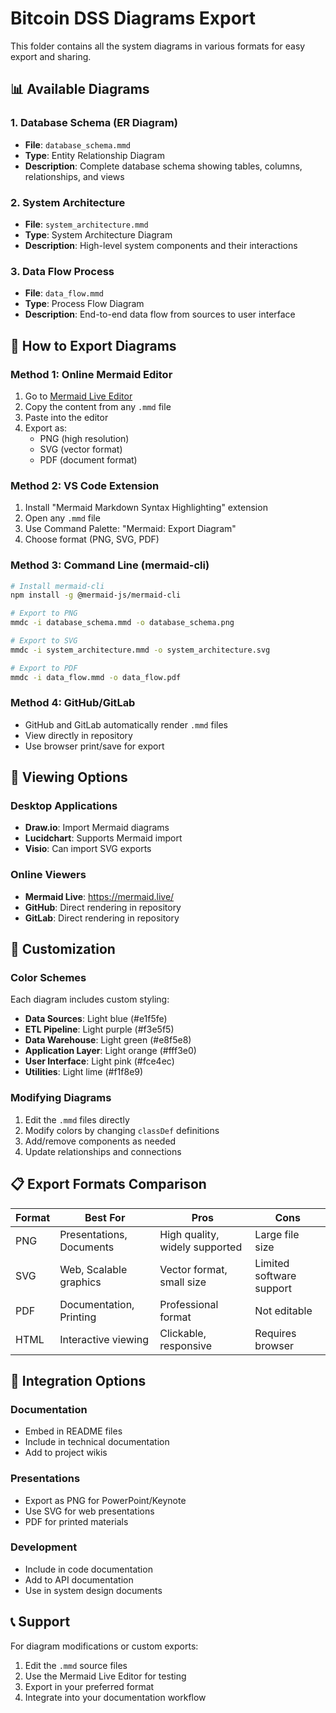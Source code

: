 # Bitcoin DSS Diagrams Export

This folder contains all the system diagrams in various formats for easy export and sharing.

## 📊 Available Diagrams

### 1. Database Schema (ER Diagram)
- **File**: `database_schema.mmd`
- **Type**: Entity Relationship Diagram
- **Description**: Complete database schema showing tables, columns, relationships, and views

### 2. System Architecture
- **File**: `system_architecture.mmd`
- **Type**: System Architecture Diagram
- **Description**: High-level system components and their interactions

### 3. Data Flow Process
- **File**: `data_flow.mmd`
- **Type**: Process Flow Diagram
- **Description**: End-to-end data flow from sources to user interface

## 🔧 How to Export Diagrams

### Method 1: Online Mermaid Editor
1. Go to [Mermaid Live Editor](https://mermaid.live/)
2. Copy the content from any `.mmd` file
3. Paste into the editor
4. Export as:
   - PNG (high resolution)
   - SVG (vector format)
   - PDF (document format)

### Method 2: VS Code Extension
1. Install "Mermaid Markdown Syntax Highlighting" extension
2. Open any `.mmd` file
3. Use Command Palette: "Mermaid: Export Diagram"
4. Choose format (PNG, SVG, PDF)

### Method 3: Command Line (mermaid-cli)
```bash
# Install mermaid-cli
npm install -g @mermaid-js/mermaid-cli

# Export to PNG
mmdc -i database_schema.mmd -o database_schema.png

# Export to SVG
mmdc -i system_architecture.mmd -o system_architecture.svg

# Export to PDF
mmdc -i data_flow.mmd -o data_flow.pdf
```

### Method 4: GitHub/GitLab
- GitHub and GitLab automatically render `.mmd` files
- View directly in repository
- Use browser print/save for export

## 📱 Viewing Options

### Desktop Applications
- **Draw.io**: Import Mermaid diagrams
- **Lucidchart**: Supports Mermaid import
- **Visio**: Can import SVG exports

### Online Viewers
- **Mermaid Live**: https://mermaid.live/
- **GitHub**: Direct rendering in repository
- **GitLab**: Direct rendering in repository

## 🎨 Customization

### Color Schemes
Each diagram includes custom styling:
- **Data Sources**: Light blue (#e1f5fe)
- **ETL Pipeline**: Light purple (#f3e5f5)
- **Data Warehouse**: Light green (#e8f5e8)
- **Application Layer**: Light orange (#fff3e0)
- **User Interface**: Light pink (#fce4ec)
- **Utilities**: Light lime (#f1f8e9)

### Modifying Diagrams
1. Edit the `.mmd` files directly
2. Modify colors by changing `classDef` definitions
3. Add/remove components as needed
4. Update relationships and connections

## 📋 Export Formats Comparison

| Format | Best For | Pros | Cons |
|--------|----------|------|------|
| PNG | Presentations, Documents | High quality, widely supported | Large file size |
| SVG | Web, Scalable graphics | Vector format, small size | Limited software support |
| PDF | Documentation, Printing | Professional format | Not editable |
| HTML | Interactive viewing | Clickable, responsive | Requires browser |

## 🔗 Integration Options

### Documentation
- Embed in README files
- Include in technical documentation
- Add to project wikis

### Presentations
- Export as PNG for PowerPoint/Keynote
- Use SVG for web presentations
- PDF for printed materials

### Development
- Include in code documentation
- Add to API documentation
- Use in system design documents

## 📞 Support

For diagram modifications or custom exports:
1. Edit the `.mmd` source files
2. Use the Mermaid Live Editor for testing
3. Export in your preferred format
4. Integrate into your documentation workflow
